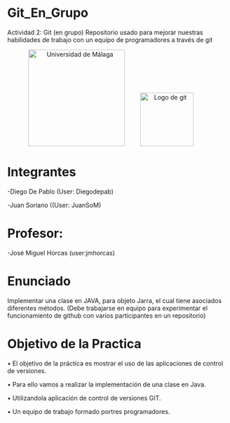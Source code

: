 # Git_En_Grupo

Actividad 2: Git (en grupo) Repositorio usado para mejorar nuestras habilidades de trabajo con un equipo de programadores a través de git

<p align="center">
  <img src="https://github.com/Diegodepab/prueba/assets/91531665/9d677da2-9baa-4b2f-bb4c-f28e57dc5383" width="220" title="Universidad de Málaga">
  &nbsp; &nbsp; &nbsp; &nbsp;
  <img src="https://github.com/Diegodepab/prueba/assets/91531665/3fe4cd98-ee3f-488e-b74d-6b0a4c62fb7b" width="122" title="Logo de git">
  &nbsp; &nbsp; &nbsp; &nbsp;

  
# Integrantes
-Diego De Pablo (User: Diegodepab)

-Juan Soriano ((User: JuanSoM) 

# Profesor: 
-José Miguel Horcas (user:jmhorcas)

# Enunciado
Implementar	una	clase	en	JAVA,	para	objeto Jarra,	el	cual	tiene	asociados	diferentes métodos. (Debe trabajarse en equipo para experimentar el funcionamiento de github con varios participantes en un repositorio)

# Objetivo	de	la	Practica
• El objetivo de la práctica es mostrar el uso de las aplicaciones de control de versiones.

• Para ello vamos a realizar la implementación de una clase en Java.

• Utilizandola aplicación de control de versiones GIT.

• Un equipo de trabajo formado portres programadores.
